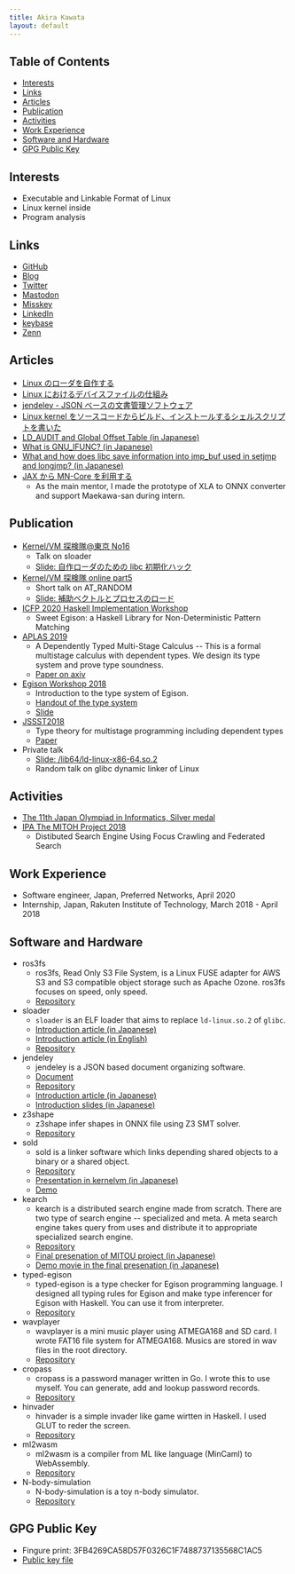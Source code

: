 ```yaml
---
title: Akira Kawata
layout: default
---
```


## Table of Contents <!-- omit in toc -->

- [Interests](#interests)
- [Links](#links)
- [Articles](#articles)
- [Publication](#publication)
- [Activities](#activities)
- [Work Experience](#work-experience)
- [Software and Hardware](#software-and-hardware)
- [GPG Public Key](#gpg-public-key)

## Interests

- Executable and Linkable Format of Linux
- Linux kernel inside
- Program analysis

## Links

- [GitHub](https://github.com/akawashiro)
- [Blog](http://a-kawashiro.hatenablog.com/)
- [Twitter](https://twitter.com/a_kawashiro)
- [Mastodon](https://mstdn.jp/@a_kawashiro)
- [Misskey](https://misskey.io/@a_kawashiro)
- [LinkedIn](https://www.linkedin.com/in/akirakawata/)
- [keybase](https://keybase.io/a_kawashiro)
- [Zenn](https://zenn.dev/a_kawashiro)

## Articles

- [Linux のローダを自作する](https://zenn.dev/a_kawashiro/articles/506a224d206418)
- [Linux におけるデバイスファイルの仕組み](https://zenn.dev/a_kawashiro/articles/387fa97163dd66)
- [jendeley - JSON ベースの文書管理ソフトウェア](https://zenn.dev/a_kawashiro/articles/a2170f967f9508)
- [Linux kernel をソースコードからビルド、インストールするシェルスクリプトを書いた](./articles/linux-build-script.md)
- [LD_AUDIT and Global Offset Table (in Japanese)](https://a-kawashiro.hatenablog.com/entry/2022/01/08/220526)
- [What is GNU_IFUNC? (in Japanese)](https://a-kawashiro.hatenablog.com/entry/2021/11/07/100540)
- [What and how does libc save information into jmp_buf used in setjmp and longjmp? (in Japanese)](https://a-kawashiro.hatenablog.com/entry/2020/12/31/184339)
- [JAX から MN-Core を利用する](https://tech.preferred.jp/ja/blog/jax-on-mncore/)
  - As the main mentor, I made the prototype of XLA to ONNX converter and support Maekawa-san during intern.

## Publication

- [Kernel/VM 探検隊@東京 No16](https://kernelvm.connpass.com/event/287261/)
  - Talk on sloader
  - [Slide: 自作ローダのための libc 初期化ハック](https://akawashiro.github.io/sloader-libc-hacks.pdf)
- [Kernel/VM 探検隊 online part5 ](https://kernelvm.connpass.com/event/256248/)
  - Short talk on AT_RANDOM
  - [Slide: 補助ベクトルとプロセスのロード](https://akawashiro.github.io/auxval_kernelvm_20220828.pdf)
- [ICFP 2020 Haskell Implementation Workshop](https://icfp20.sigplan.org/details/hiw-2020-papers/10/Sweet-Egison-a-Haskell-Library-for-Non-Deterministic-Pattern-Matching)
  - Sweet Egison: a Haskell Library for Non-Deterministic Pattern Matching
- [APLAS 2019](https://conf.researchr.org/home/aplas-2019)
  - A Dependently Typed Multi-Stage Calculus -- This is a formal multistage calculus with dependent types. We design its type system and prove type soundness.
  - [Paper on axiv](https://arxiv.org/abs/1908.02035)
- [Egison Workshop 2018](https://connpass.com/event/102061/)
  - Introduction to the type system of Egison.
  - [Handout of the type system](https://akawashiro.github.io/EgisonTypingrules.pdf)
  - [Slide](https://akawashiro.github.io/EgisonTypeSystem.pdf)
- [JSSST2018](https://jssst2018.wordpress.com/)
  - Type theory for multistage programming including dependent types
  - [Paper](http://jssst.or.jp/files/user/taikai/2018/PPL/ppl1-3.pdf)
- Private talk
  - [Slide: /lib64/ld-linux-x86-64.so.2](https://docs.google.com/presentation/d/1WPxr6d_me_QU3mRWxBzs7y2iPhwV2YeAoB4EGcG9H90/edit?usp=sharing)
  - Random talk on glibc dynamic linker of Linux

## Activities

- [The 11th Japan Olympiad in Informatics, Silver medal](https://www.ioi-jp.org/joi/2011/2012-medalists.html)
- [IPA The MITOH Project 2018](https://www.ipa.go.jp/jinzai/mitou/2018/gaiyou_s-2)
  - Distibuted Search Engine Using Focus Crawling and Federated Search

## Work Experience

- Software engineer, Japan, Preferred Networks, April 2020
- Internship, Japan, Rakuten Institute of Technology, March 2018 - April 2018

## Software and Hardware

- ros3fs
  - ros3fs, Read Only S3 File System, is a Linux FUSE adapter for AWS S3 and S3 compatible object storage such as Apache Ozone. ros3fs focuses on speed, only speed.
  - [Repository](https://github.com/akawashiro/ros3fs)
- sloader
  - `sloader` is an ELF loader that aims to replace `ld-linux.so.2` of `glibc`.
  - [Introduction article (in Japanese)](https://zenn.dev/a_kawashiro/articles/506a224d206418)
  - [Introduction article (in English)](https://akawashiro.github.io/articles/sloader-succeeded-self-build-en)
  - [Repository](https://github.com/akawashiro/sloader)
- jendeley
  - jendeley is a JSON based document organizing software.
  - [Document](https://akawashiro.github.io/jendeley/)
  - [Repository](https://github.com/akawashiro/jendeley)
  - [Introduction article (in Japanese)](https://zenn.dev/a_kawashiro/articles/a2170f967f9508)
  - [Introduction slides (in Japanese)](./jendeley-KMC-reikai-slide.pdf)
- z3shape
  - z3shape infer shapes in ONNX file using Z3 SMT solver.
  - [Repository](https://github.com/akawashiro/z3shape)
- sold
  - sold is a linker software which links depending shared objects to a binary or a shared object.
  - [Repository](https://github.com/akawashiro/sold)
  - [Presentation in kernelvm (in Japanese)](./sold_kernelvm_20211120.pdf)
  - [Demo](https://www.youtube.com/watch?v=f6EMyVrq3jo)
- kearch
  - kearch is a distributed search engine made from scratch. There are two type of search engine -- specialized and meta. A meta search engine takes query from uses and distribute it to appropriate
    specialized search engine.
  - [Repository](https://github.com/kearch/kearch)
  - [Final presenation of MITOU project (in Japanese)](kearchFinalPresentation.pdf)
  - [Demo movie in the final presenation (in Japanese)](https://youtu.be/tErMAEk8wLQ)
- typed-egison
  - typed-egison is a type checker for Egison programming language. I designed all typing rules for Egison and make type inferencer for Egison with Haskell. You can use it from interpreter.
  - [Repository](https://github.com/egison/typed-egison)
- wavplayer
  - wavplayer is a mini music player using ATMEGA168 and SD card. I wrote FAT16 file system for ATMEGA168. Musics are stored in wav files in the root directory.
  - [Repository](https://github.com/akawashiro/wavplayer)
- cropass
  - cropass is a password manager written in Go. I wrote this to use myself.
    You can generate, add and lookup password records.
  - [Repository](https://github.com/akawashiro/cropass)
- hinvader
  - hinvader is a simple invader like game wirtten in Haskell. I used GLUT to reder the screen.
  - [Repository](https://github.com/akawashiro/hinvader)
- ml2wasm
  - ml2wasm is a compiler from ML like language (MinCaml) to WebAssembly.
  - [Repository](https://github.com/akawashiro/ml2wasm)
- N-body-simulation
  - N-body-simulation is a toy n-body simulator.
  - [Repository](https://github.com/akawashiro/N-body-simulation)

## GPG Public Key

- Fingure print: 3FB4269CA58D57F0326C1F7488737135568C1AC5
- [Public key file](9804D984406FEE5605D5CB82A8DEC03E3DF3BDAD.html)
